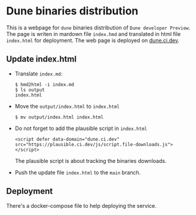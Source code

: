 # Dune binaries distribution

This is a webpage for `dune` binaries distribution of `Dune developer Preview`. The page is writen in mardown file `index.hmd` and translated in html file `index.html` for deployment. The web page is deployed on [dune.ci.dev](https://dune.ci.dev).

## Update index.html

- Translate `index.md`:
  ```
  $ hmd2html -i index.md
  $ ls output
  index.html
  ```

- Move the `output/index.html` to `index.html`
  ```
  $ mv output/index.html index.html
  ```

- Do not forget to add the plausible script in `index.html`
  ```
  <script defer data-domain="dune.ci.dev" src="https://plausible.ci.dev/js/script.file-downloads.js"></script>
  ```
  The plausible script is about tracking the binaries downloads.

- Push the update file `index.html` to the `main` branch.

## Deployment
There's a docker-compose file to help deploying the service.
